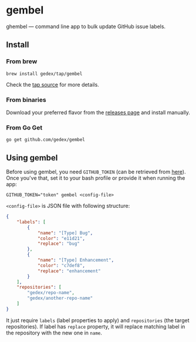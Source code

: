 gembel
======

ghembel &mdash; command line app to bulk update GitHub issue labels.

## Install

### From brew

```
brew install gedex/tap/gembel
```

Check the [tap source](https://github.com/gedex/homebrew-tap) for more details.

### From binaries

Download your preferred flavor from the [releases page](https://github.com/gedex/gembel/releases/latest) and install manually.

### From Go Get

```
go get github.com/gedex/gembel
```

## Using gembel

Before using gembel, you need `GITHUB_TOKEN` (can be retrieved from [here](#)).
Once you've that, set it to your bash profile or provide it when running the app:

```
GITHUB_TOKEN="token" gembel <config-file>
```

`<config-file>` is JSON file with following structure:


```json
{
    "labels": [
        {
            "name": "[Type] Bug",
            "color": "e11d21",
            "replace": "bug"
        },
        {
            "name": "[Type] Enhancement",
            "color": "c7def8",
            "replace": "enhancement"
        }
    ],
    "repositories": [
        "gedex/repo-name",
        "gedex/another-repo-name"
    ]
}
```

It just require `labels` (label properties to apply) and `repositories` (the
target repositories). If label has `replace` property, it will replace matching
label in the repository with the new one in `name`.
